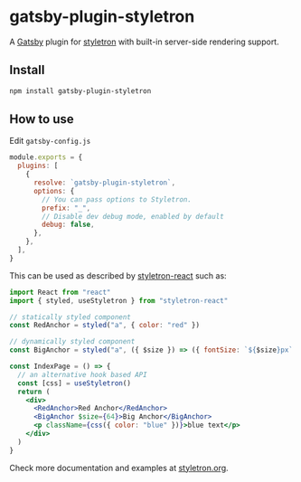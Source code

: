 # gatsby-plugin-styletron

A [Gatsby](https://github.com/gatsbyjs/gatsby) plugin for
[styletron](https://github.com/styletron/styletron) with built-in server-side
rendering support.

## Install

```sh
npm install gatsby-plugin-styletron
```

## How to use

Edit `gatsby-config.js`

```javascript
module.exports = {
  plugins: [
    {
      resolve: `gatsby-plugin-styletron`,
      options: {
        // You can pass options to Styletron.
        prefix: "_",
        // Disable dev debug mode, enabled by default
        debug: false,
      },
    },
  ],
}
```

This can be used as described by [styletron-react](https://github.com/styletron/styletron/tree/master/packages/styletron-react) such as:

```jsx
import React from "react"
import { styled, useStyletron } from "styletron-react"

// statically styled component
const RedAnchor = styled("a", { color: "red" })

// dynamically styled component
const BigAnchor = styled("a", ({ $size }) => ({ fontSize: `${$size}px` }))

const IndexPage = () => {
  // an alternative hook based API
  const [css] = useStyletron()
  return (
    <div>
      <RedAnchor>Red Anchor</RedAnchor>
      <BigAnchor $size={64}>Big Anchor</BigAnchor>
      <p className={css({ color: "blue" })}>blue text</p>
    </div>
  )
}
```

Check more documentation and examples at [styletron.org](https://www.styletron.org/).
